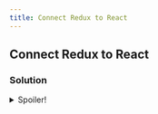 ```yaml
---
title: Connect Redux to React
---
```

## Connect Redux to React

### Solution
<details>
  <summary>Spoiler!</summary>
  
```jsx
// change code below this line
const ConnectedComponent = connect(mapStateToProps, mapDispatchToProps) (Presentational)
```

</details>

<!-- The article goes here, in GitHub-flavored Markdown. Feel free to add YouTube videos, images, and CodePen/JSBin embeds  -->
